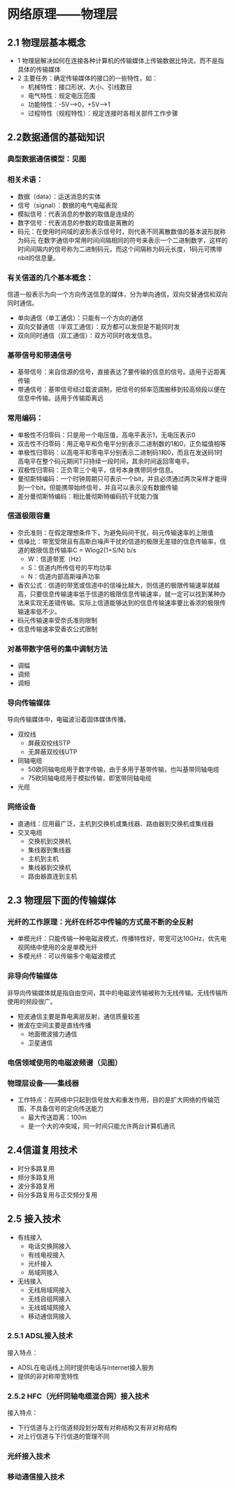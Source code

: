 # 网络原理——物理层
## 2.1 物理层基本概念
- 1 物理层解决如何在连接各种计算机的传输媒体上传输数据比特流，而不是指具体的传输媒体
- 2 主要任务：确定传输媒体的接口的一些特性，如：
    * 机械特性：接口形状、大小、引线数目
    * 电气特性：规定电压范围
    * 功能特性：-5V——>0，+5V——>1
    * 过程特性（规程特性）：规定连接时各相关部件工作步骤
## 2.2数据通信的基础知识
### 典型数据通信模型：见图
### 相关术语：
* 数据（data）：运送消息的实体
* 信号（signal）：数据的电气电磁表现
* 模拟信号：代表消息的参数的取值是连续的
* 数字信号：代表消息的参数的取值是离散的
* 码元：在使用时间域的波形表示信号时，则代表不同离散数值的基本波形就称为码元
在数字通信中常用时间间隔相同的符号来表示一个二进制数字，这样的时间间隔内的信号称为二进制码元，而这个间隔称为码元长度，1码元可携带nbit的信息量。
### 有关信道的几个基本概念：
信道一般表示为向一个方向传送信息的媒体，分为单向通信，双向交替通信和双向同时通信。
- 单向通信（单工通信）：只能有一个方向的通信
- 双向交替通信（半双工通信）：双方都可以发但是不能同时发
- 双向同时通信（双工通信）：双方可同时收发信息。
### 基带信号和带通信号
- 基带信号：来自信源的信号，直接表达了要传输的信息的信号。适用于近距离传输
- 带通信号：基带信号经过载波调制，把信号的频率范围搬移到较高频段以便在信息中传输。适用于传输距离远
### 常用编码：
- 单极性不归零码：只是用一个电压值，高电平表示1，无电压表示0
- 双击性不归零码：用正电平和负电平分别表示二进制数的1和0，正负幅值相等
- 单极性归零码：以高电平和零电平分别表示二进制码1和0，而且在发送码1时高电平在整个码元期间T只持续一段时间，其余时间返回零电平。
- 双极性归零码：正负零三个电平，信号本身携带同步信息。
- 曼彻斯特编码：一个时钟周期只可表示一个bit，并且必须通过两次采样才能得到一个bit，但能携带始终信号，并且可以表示没有数据传输
- 差分曼彻斯特编码：相比曼彻斯特编码抗干扰能力强
### 信道极限容量
- 奈氏准则：在假定理想条件下，为避免码间干扰，码元传输速率的上限值
- 信噪比：带宽受限且有高斯白噪声干扰的信道的极限无差错的信息传输率，信道的极限信息传输率C = Wlog2(1+S/N) b/s
    * W：信道带宽（Hz）
    * S：信道内所传信号的平均功率
    * N：信道内部高斯噪声功率
- 香农公式：信道的带宽或信道中的信噪比越大，则信道的极限传输速率就越高，只要信息传输速率低于信道的极限信息传输速率，就一定可以找到某种办法来实现无差错传输。实际上信道能够达到的信息传输速率要比香浓的极限传输速率低不少。
- 码元传输速率受奈氏准则限制
- 信息传输速率受香农公式限制
### 对基带数字信号的集中调制方法
- 调幅
- 调频
- 调相
### 导向传输媒体
导向传输媒体中，电磁波沿着固体媒体传播。
- 双绞线
    * 屏蔽双绞线STP
    * 无屏蔽双绞线UTP
- 同轴电缆
    * 50欧同轴电缆用于数字传输，由于多用于基带传输，也叫基带同轴电缆
    * 75欧同轴电缆用于模拟传输，即宽带同轴电缆
- 光缆
### 网络设备
- 直通线：应用最广泛，主机到交换机或集线器、路由器到交换机或集线器
- 交叉电缆
    * 交换机到交换机
    * 集线器到集线器
    * 主机到主机
    * 集线器到交换机
    * 路由器直连到主机
## 2.3 物理层下面的传输媒体
### 光纤的工作原理：光纤在纤芯中传输的方式是不断的全反射
* 单模光纤：只能传输一种电磁波模式，传播特性好，带宽可达10GHz，优先电视网络中使用的全是单模光纤
* 多模光纤：可以传输多个电磁波模式
### 非导向传输媒体
非导向传输媒体就是指自由空间，其中的电磁波传输被称为无线传输。无线传输所使用的频段很广。
- 短波通信主要是靠电离层反射，通信质量较差
- 微波在空间主要是直线传播
    * 地面微波接力通信
    * 卫星通信
### 电信领域使用的电磁波频谱（见图）
### 物理层设备——集线器
- 工作特点：在网络中只起到信号放大和重发作用，目的是扩大网络的传输范围，不具备信号的定向传送能力
    * 最大传送距离：100m
    * 是一个大的冲突域，同一时间只能允许两台计算机通讯
## 2.4信道复用技术
- 时分多路复用
- 频分多路复用
- 波分多路复用
- 码分多路复用与正交频分复用

## 2.5 接入技术
- 有线接入
    * 电话交换网接入
    * 有线电视接入
    * 光纤接入
    * 局域网接入
- 无线接入
    * 无线局域网接入
    * 无线自组网接入
    * 无线城域网接入
    * 移动通信网接入

### 2.5.1 ADSL接入技术
接入特点：
- ADSL在电话线上同时提供电话与Internet接入服务
- 提供的非对称带宽特性

### 2.5.2 HFC（光纤同轴电缆混合网）接入技术
接入特点：
- 下行信道与上行信道频段划分既有对称结构又有非对称结构
- 对上行信道与下行信道的管理不同

### 光纤接入技术
### 移动通信接入技术